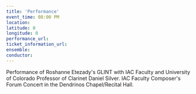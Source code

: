 ```yaml
---
title: 'Performance'
event_time: 08:00 PM
location: 
latitude: 0
longitude: 0
performance_url: 
ticket_information_url: 
ensemble: 
conductor: 
---
```

Performance of Roshanne Etezady's GLINT with IAC Faculty and University of Colorado Professor of Clarinet Daniel Silver.  IAC Faculty Composer's Forum Concert in the Dendrinos Chapel/Recital Hall.